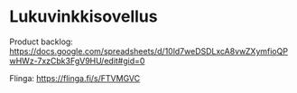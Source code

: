 # Lukuvinkkisovellus

Product backlog: https://docs.google.com/spreadsheets/d/10ld7weDSDLxcA8vwZXymfioQPwHWz-7xzCbk3FgV9HU/edit#gid=0

Flinga: https://flinga.fi/s/FTVMGVC
